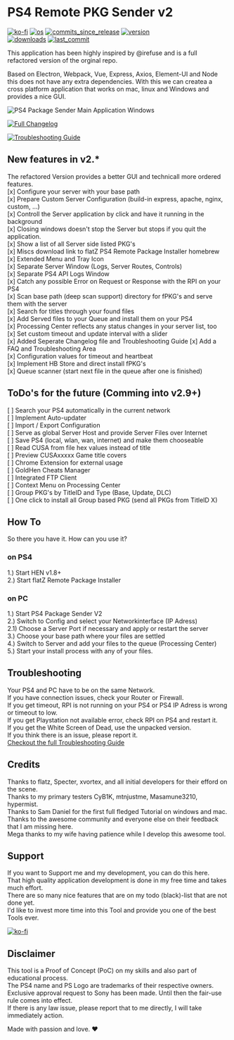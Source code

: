 # PS4 Remote PKG Sender v2  
[![ko-fi](https://img.shields.io/badge/Buy%20me%20a%20Shisha%20on-Ko--fi-red)](https://ko-fi.com/M4M082WK8)
[![os](https://img.shields.io/badge/platform-windows%20%7C%20macos%20%7C%20linux-lightgrey)](#)
[![commits_since_release](https://img.shields.io/github/commits-since/gkiokan/ps4-remote-pkg-sender/v2.7.2)](#)
[![version](https://img.shields.io/github/package-json/v/gkiokan/ps4-remote-pkg-sender)](#)  
[![downloads](https://img.shields.io/github/downloads/gkiokan/ps4-remote-pkg-sender/total)](#)
[![last_commit](https://img.shields.io/github/last-commit/gkiokan/ps4-remote-pkg-sender)](#)

This application has been highly inspired by @irefuse and is a full refactored version of the orginal repo.  

Based on Electron, Webpack, Vue, Express, Axios, Element-UI and Node this does not have any extra
dependencies. With this we can createa a cross platform application that works on mac, linux and Windows
and provides a nice GUI.  

![PS4 Package Sender Main Application Windows](https://media.discordapp.net/attachments/933730584721780806/959908370565959750/new_cover_ported.jpg)

[![Full Changelog](https://img.shields.io/badge/Checkout%20-All%20Changelogs-yellow)](Changelog.md)

[![Troubleshooting Guide](https://img.shields.io/badge/Checkout%20-Troubleshooting%20Guide-brightgreen)](Troubleshoot.md)

## New features in v2.*
The refactored Version provides a better GUI and technicall more ordered features.  
[x] Configure your server with your base path  
[x] Prepare Custom Server Configuration (build-in express, apache, nginx, custom, ...)  
[x] Controll the Server application by click and have it running in the background  
[x] Closing windows doesn't stop the Server but stops if you quit the application.   
[x] Show a list of all Server side listed PKG's  
[x] Miscs download link to flatZ PS4 Remote Package Installer homebrew  
[x] Extended Menu and Tray Icon  
[x] Separate Server Window (Logs, Server Routes, Controls)  
[x] Separate PS4 API Logs Window  
[x] Catch any possible Error on Request or Response with the RPI on your PS4  
[x] Scan base path (deep scan support) directory for fPKG's and serve them with the server  
[x] Search for titles through your found files    
[x] Add Served files to your Queue and install them on your PS4  
[x] Processing Center reflects any status changes in your server list, too     
[x] Set custom timeout and update interval with a slider  
[x] Added Seperate Changelog file and Troubleshooting Guide
[x] Add a FAQ and Troubleshooting Area  
[x] Configuration values for timeout and heartbeat  
[x] Implement HB Store and direct install fPKG's  
[x] Queue scanner (start next file in the queue after one is finished)  

## ToDo's for the future (Comming into v2.9+)
[ ] Search your PS4 automatically in the current network  
[ ] Implement Auto-updater  
[ ] Import / Export Configuration  
[ ] Serve as global Server Host and provide Server Files over Internet   
[ ] Save PS4 (local, wlan, wan, internet) and make them chooseable  
[ ] Read CUSA from file hex values instead of title  
[ ] Preview CUSAxxxxx Game title covers  
[ ] Chrome Extension for external usage  
[ ] GoldHen Cheats Manager  
[ ] Integrated FTP Client  
[ ] Context Menu on Processing Center  
[ ] Group PKG's by TitleID and Type (Base, Update, DLC)  
[ ] One click to install all Group based PKG (send all PKGs from TitleID X)  

## How To  
So there you have it. How can you use it?  

### on PS4
1.) Start HEN v1.8+  
2.) Start flatZ Remote Package Installer  

### on PC  
1.) Start PS4 Package Sender V2   
2.) Switch to Config and select your Networkinterface (IP Adress)  
2.1) Choose a Server Port if necessary and apply or restart the server  
3.) Choose your base path where your files are settled  
4.) Switch to Server and add your files to the queue (Processing Center)  
5.) Start your install process with any of your files.  

## Troubleshooting  
Your PS4 and PC have to be on the same Network.  
If you have connection issues, check your Router or Firewall.  
If you get timeout, RPI is not running on your PS4 or PS4 IP Adress is wrong or timeout to low.   
If you get Playstation not available error, check RPI on PS4 and restart it.  
If you get the White Screen of Dead, use the unpacked version.  
If you think there is an issue, please report it.  
[Checkout the full Troubleshooting Guide](Troubleshoot.md)

## Credits
Thanks to flatz, Specter, xvortex, and all initial developers for their efford on the scene.  
Thanks to my primary testers CyB1K, mtnjustme, Masamune3210, hypermist.  
Thanks to Sam Daniel for the first full fledged Tutorial on windows and mac.  
Thanks to the awesome community and everyone else on their feedback that I am missing here.  
Mega thanks to my wife having patience while I develop this awesome tool.  

## Support  
If you want to Support me and my development, you can do this here.  
That high quality application development is done in my free time and takes much effort.  
There are so many nice features that are on my todo (black)-list that are not done yet.  
I'd like to invest more time into this Tool and provide you one of the best Tools ever.  

[![ko-fi](https://ko-fi.com/img/githubbutton_sm.svg)](https://ko-fi.com/M4M082WK8)

## Disclaimer
This tool is a Proof of Concept (PoC) on my skills and also part of educational process.  
The PS4 name and PS Logo are trademarks of their respective owners.  
Exclusive approval request to Sony has been made. Until then the fair-use rule comes into effect.   
If there is any law issue, please report that to me directly, I will take immediately action.  

Made with passion and love.  :heart:
